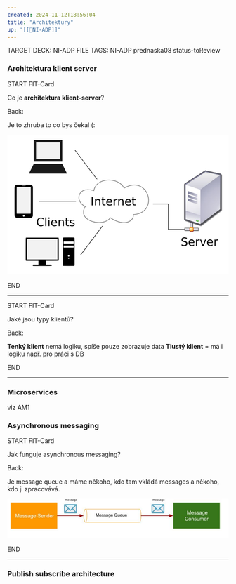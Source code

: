 ```yaml
---
created: 2024-11-12T18:56:04
title: "Architektury"
up: "[[📖NI-ADP]]"
---
```


TARGET DECK: NI-ADP
FILE TAGS: NI-ADP prednaska08 status-toReview


### Architektura klient server


START
FIT-Card

Co je **architektura klient-server**?

Back:

Je to zhruba to co bys čekal (:

<!-- ImageStart -->
![](../../Assets/Pasted%20image%2020241112185753.png)
<!-- ImageEnd -->


END

---


START
FIT-Card

Jaké jsou typy klientů?

Back:

**Tenký klient** nemá logiku, spíše pouze zobrazuje data
**Tlustý klient** = má i logiku např. pro práci s DB

END

---

### Microservices

viz AM1

### Asynchronous messaging


START
FIT-Card

Jak funguje asynchronous messaging?

Back:

Je message queue a máme někoho, kdo tam vkládá messages a někoho, kdo ji zpracovává.

<!-- ImageStart -->
![](../../Assets/Pasted%20image%2020241112192055.png)
<!-- ImageEnd -->


END

---

### Publish subscribe architecture


